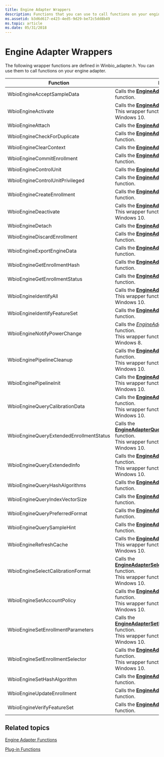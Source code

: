 ```yaml
---
title: Engine Adapter Wrappers
description: Functions that you can use to call functions on your engine adapter. These functions are defined in Winbio\_adapter.h.
ms.assetid: b3d6d617-e423-4ed5-9d29-be72c5dd8b49
ms.topic: article
ms.date: 05/31/2018
---
```


# Engine Adapter Wrappers

The following wrapper functions are defined in Winbio\_adapter.h. You can use them to call functions on your engine adapter.



| Function                                           | Description                                                                                                                                                                                           |
|----------------------------------------------------|-------------------------------------------------------------------------------------------------------------------------------------------------------------------------------------------------------|
| WbioEngineAcceptSampleData<br/>              | Calls the [**EngineAdapterAcceptSampleData**](/windows/desktop/api/Winbio_adapter/nc-winbio_adapter-pibio_engine_accept_sample_data_fn) function.<br/>                                                                                                 |
| WbioEngineActivate<br/>                      | Calls the [**EngineAdapterActivate**](/windows/desktop/api/Winbio_adapter/nc-winbio_adapter-pibio_engine_activate_fn) function.<br/> This wrapper function is supported starting in Windows 10.<br/>                                           |
| WbioEngineAttach<br/>                        | Calls the [**EngineAdapterAttach**](/windows/desktop/api/Winbio_adapter/nc-winbio_adapter-pibio_engine_attach_fn) function.<br/>                                                                                                                     |
| WbioEngineCheckForDuplicate<br/>             | Calls the [**EngineAdapterCheckForDuplicate**](/windows/desktop/api/Winbio_adapter/nc-winbio_adapter-pibio_engine_check_for_duplicate_fn) function.<br/>                                                                                               |
| WbioEngineClearContext<br/>                  | Calls the [**EngineAdapterClearContext**](/windows/desktop/api/Winbio_adapter/nc-winbio_adapter-pibio_engine_clear_context_fn) function.<br/>                                                                                                         |
| WbioEngineCommitEnrollment<br/>              | Calls the [**EngineAdapterCommitEnrollment**](/windows/desktop/api/Winbio_adapter/nc-winbio_adapter-pibio_engine_commit_enrollment_fn) function.<br/>                                                                                                 |
| WbioEngineControlUnit<br/>                   | Calls the [**EngineAdapterControlUnit**](/windows/desktop/api/Winbio_adapter/nc-winbio_adapter-pibio_engine_control_unit_fn) function.<br/>                                                                                                           |
| WbioEngineControlUnitPrivileged<br/>         | Calls the [**EngineAdapterControlUnitPrivileged**](/windows/desktop/api/Winbio_adapter/nc-winbio_adapter-pibio_engine_control_unit_privileged_fn) function.<br/>                                                                                       |
| WbioEngineCreateEnrollment<br/>              | Calls the [**EngineAdapterCreateEnrollment**](/windows/desktop/api/Winbio_adapter/nc-winbio_adapter-pibio_engine_create_enrollment_fn) function.<br/>                                                                                                 |
| WbioEngineDeactivate<br/>                    | Calls the [**EngineAdapterDeactivate**](/windows/desktop/api/Winbio_adapter/nc-winbio_adapter-pibio_engine_deactivate_fn) function.<br/> This wrapper function is supported starting in Windows 10.<br/>                                       |
| WbioEngineDetach<br/>                        | Calls the [**EngineAdapterDetach**](/windows/desktop/api/Winbio_adapter/nc-winbio_adapter-pibio_engine_detach_fn) function.<br/>                                                                                                                     |
| WbioEngineDiscardEnrollment<br/>             | Calls the [**EngineAdapterDiscardEnrollment**](/windows/desktop/api/Winbio_adapter/nc-winbio_adapter-pibio_engine_discard_enrollment_fn) function.<br/>                                                                                               |
| WbioEngineExportEngineData<br/>              | Calls the [**EngineAdapterExportEngineData**](/windows/desktop/api/Winbio_adapter/nc-winbio_adapter-pibio_engine_export_engine_data_fn) function.<br/>                                                                                                 |
| WbioEngineGetEnrollmentHash<br/>             | Calls the [**EngineAdapterGetEnrollmentHash**](/windows/desktop/api/Winbio_adapter/nc-winbio_adapter-pibio_engine_get_enrollment_hash_fn) function.<br/>                                                                                               |
| WbioEngineGetEnrollmentStatus<br/>           | Calls the [**EngineAdapterGetEnrollmentStatus**](/windows/desktop/api/Winbio_adapter/nc-winbio_adapter-pibio_engine_get_enrollment_status_fn) function.<br/>                                                                                           |
| WbioEngineIdentifyAll<br/>                   | Calls the [**EngineAdapterIdentifyAll**](/windows/desktop/api/Winbio_adapter/nc-winbio_adapter-pibio_engine_identify_all_fn) function.<br/> This wrapper function is supported starting in Windows 10.<br/>                                     |
| WbioEngineIdentifyFeatureSet<br/>            | Calls the [**EngineAdapterIdentifyFeatureSet**](/windows/desktop/api/Winbio_adapter/nc-winbio_adapter-pibio_engine_identify_feature_set_fn) function.<br/>                                                                                             |
| WbioEngineNotifyPowerChange<br/>             | Calls the [*EngineAdapterNotifyPowerChange*](/windows/desktop/api/Winbio_adapter/nc-winbio_adapter-pibio_engine_notify_power_change_fn) function.<br/> This wrapper function is supported starting in Windows 8.<br/>                            |
| WbioEnginePipelineCleanup<br/>               | Calls the [**EngineAdapterPipelineCleanup**](/windows/desktop/api/Winbio_adapter/nc-winbio_adapter-pibio_engine_pipeline_cleanup_fn) function.<br/> This wrapper function is supported starting in Windows 10.<br/>                             |
| WbioEnginePipelineInit<br/>                  | Calls the [**EngineAdapterPipelineInit**](/windows/desktop/api/Winbio_adapter/nc-winbio_adapter-pibio_engine_pipeline_init_fn) function.<br/> This wrapper function is supported starting in Windows 10.<br/>                                   |
| WbioEngineQueryCalibrationData<br/>          | Calls the [**EngineAdapterQueryCalibrationData**](/windows/desktop/api/Winbio_adapter/nc-winbio_adapter-pibio_engine_query_calibration_data_fn) function.<br/> This wrapper function is supported starting in Windows 10.<br/>                   |
| WbioEngineQueryExtendedEnrollmentStatus<br/> | Calls the [**EngineAdapterQueryExtendedEnrollmentStatus**](/windows/desktop/api/Winbio_adapter/nc-winbio_adapter-pibio_engine_query_extended_enrollment_status_fn) function.<br/> This wrapper function is supported starting in Windows 10.<br/> |
| WbioEngineQueryExtendedInfo<br/>             | Calls the [**EngineAdapterQueryExtendedInfo**](/windows/desktop/api/Winbio_adapter/nc-winbio_adapter-pibio_engine_query_extended_info_fn) function.<br/> This wrapper function is supported starting in Windows 10.<br/>                         |
| WbioEngineQueryHashAlgorithms<br/>           | Calls the [**EngineAdapterQueryHashAlgorithms**](/windows/desktop/api/Winbio_adapter/nc-winbio_adapter-pibio_engine_query_hash_algorithms_fn) function.<br/>                                                                                           |
| WbioEngineQueryIndexVectorSize<br/>          | Calls the [**EngineAdapterQueryIndexVectorSize**](/windows/desktop/api/Winbio_adapter/nc-winbio_adapter-pibio_engine_query_index_vector_size_fn) function.<br/>                                                                                         |
| WbioEngineQueryPreferredFormat<br/>          | Calls the [**EngineAdapterQueryPreferredFormat**](/windows/desktop/api/Winbio_adapter/nc-winbio_adapter-pibio_engine_query_preferred_format_fn) function.<br/>                                                                                         |
| WbioEngineQuerySampleHint<br/>               | Calls the [**EngineAdapterQuerySampleHint**](/windows/desktop/api/Winbio_adapter/nc-winbio_adapter-pibio_engine_query_sample_hint_fn) function.<br/>                                                                                                   |
| WbioEngineRefreshCache<br/>                  | Calls the [**EngineAdapterRefreshCache**](/windows/desktop/api/Winbio_adapter/nc-winbio_adapter-pibio_engine_refresh_cache_fn) function.<br/> This wrapper function is supported starting in Windows 10.<br/>                                   |
| WbioEngineSelectCalibrationFormat<br/>       | Calls the [**EngineAdapterSelectCalibrationFormat**](/windows/desktop/api/Winbio_adapter/nc-winbio_adapter-pibio_engine_select_calibration_format_fn) function.<br/> This wrapper function is supported starting in Windows 10.<br/>             |
| WbioEngineSetAccountPolicy<br/>              | Calls the [**EngineAdapterSetAccountPolicy**](/windows/desktop/api/Winbio_adapter/nc-winbio_adapter-pibio_engine_set_account_policy_fn) function.<br/> This wrapper function is supported starting in Windows 10.<br/>                           |
| WbioEngineSetEnrollmentParameters<br/>       | Calls the [**EngineAdapterSetEnrollmentParameters**](/windows/desktop/api/Winbio_adapter/nc-winbio_adapter-pibio_engine_set_enrollment_parameters_fn) function.<br/> This wrapper function is supported starting in Windows 10.<br/>             |
| WbioEngineSetEnrollmentSelector<br/>         | Calls the [**EngineAdapterSetEnrollmentSelector**](/windows/desktop/api/Winbio_adapter/nc-winbio_adapter-pibio_engine_set_enrollment_selector_fn) function.<br/> This wrapper function is supported starting in Windows 10.<br/>                 |
| WbioEngineSetHashAlgorithm<br/>              | Calls the [**EngineAdapterSetHashAlgorithm**](/windows/desktop/api/Winbio_adapter/nc-winbio_adapter-pibio_engine_set_hash_algorithm_fn) function.<br/>                                                                                                 |
| WbioEngineUpdateEnrollment<br/>              | Calls the [**EngineAdapterUpdateEnrollment**](/windows/desktop/api/Winbio_adapter/nc-winbio_adapter-pibio_engine_update_enrollment_fn) function.<br/>                                                                                                 |
| WbioEngineVerifyFeatureSet<br/>              | Calls the [**EngineAdapterVerifyFeatureSet**](/windows/desktop/api/Winbio_adapter/nc-winbio_adapter-pibio_engine_verify_feature_set_fn) function.<br/>                                                                                                 |



 

## Related topics

<dl> <dt>

[Engine Adapter Functions](engine-adapter-functions.md)
</dt> <dt>

[Plug-in Functions](plug-in-functions.md)
</dt> </dl>

 

 





